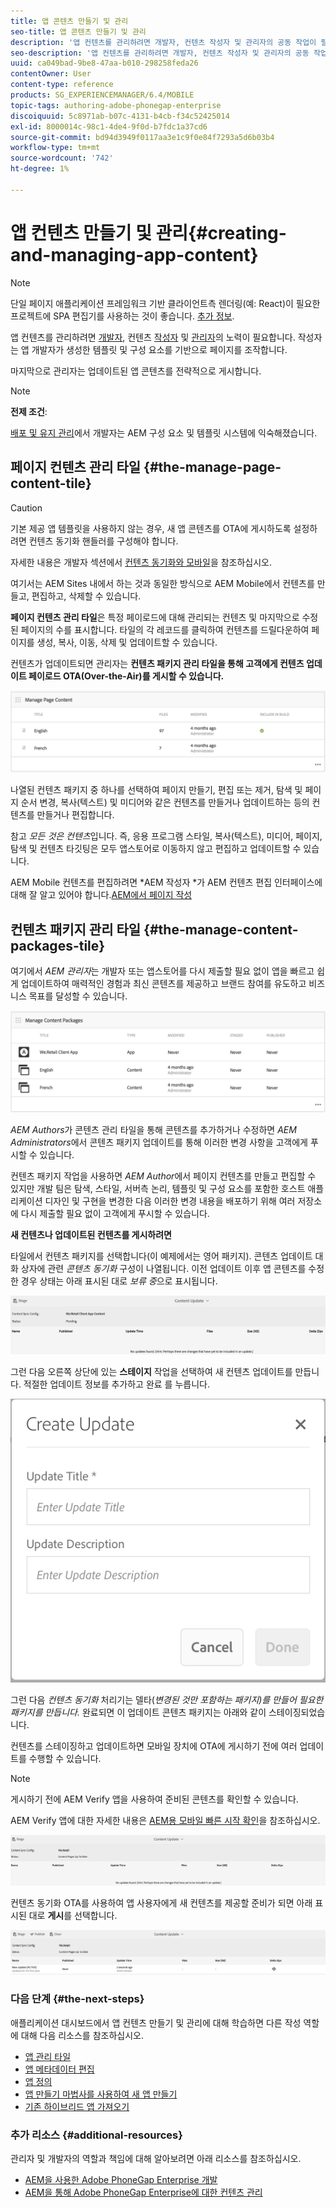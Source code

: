 ```yaml
---
title: 앱 콘텐츠 만들기 및 관리
seo-title: 앱 콘텐츠 만들기 및 관리
description: '앱 컨텐츠를 관리하려면 개발자, 컨텐츠 작성자 및 관리자의 공동 작업이 필요합니다.  작성자는 앱 개발자가 생성한 템플릿 및 구성 요소를 기반으로 페이지를 조작합니다.  '
seo-description: '앱 컨텐츠를 관리하려면 개발자, 컨텐츠 작성자 및 관리자의 공동 작업이 필요합니다.  작성자는 앱 개발자가 생성한 템플릿 및 구성 요소를 기반으로 페이지를 조작합니다.  '
uuid: ca049bad-9be8-47aa-b010-298258feda26
contentOwner: User
content-type: reference
products: SG_EXPERIENCEMANAGER/6.4/MOBILE
topic-tags: authoring-adobe-phonegap-enterprise
discoiquuid: 5c8971ab-b07c-4131-b4cb-f34c52425014
exl-id: 8000014c-98c1-4de4-9f0d-b7fdc1a37cd6
source-git-commit: bd94d3949f0117aa3e1c9f0e84f7293a5d6b03b4
workflow-type: tm+mt
source-wordcount: '742'
ht-degree: 1%

---
```


# 앱 컨텐츠 만들기 및 관리{#creating-and-managing-app-content}

>[!NOTE]
>
>단일 페이지 애플리케이션 프레임워크 기반 클라이언트측 렌더링(예: React)이 필요한 프로젝트에 SPA 편집기를 사용하는 것이 좋습니다. [추가 정보](/help/sites-developing/spa-overview.md).

앱 컨텐츠를 관리하려면 [개발자](#developer), 컨텐츠 [작성자](#author) 및 [관리자](#administrator)의 노력이 필요합니다. 작성자는 앱 개발자가 생성한 템플릿 및 구성 요소를 기반으로 페이지를 조작합니다.

마지막으로 관리자는 업데이트된 앱 콘텐츠를 전략적으로 게시합니다.

>[!NOTE]
>
>**전제 조건**:
>
>[배포 및 유지 관리](/help/sites-deploying/deploy.md)에서 개발자는 AEM 구성 요소 및 템플릿 시스템에 익숙해졌습니다.

## 페이지 컨텐츠 관리 타일 {#the-manage-page-content-tile}

>[!CAUTION]
>
>기본 제공 앱 템플릿을 사용하지 않는 경우, 새 앱 콘텐츠를 OTA에 게시하도록 설정하려면 컨텐츠 동기화 핸들러를 구성해야 합니다.
>
>자세한 내용은 개발자 섹션에서 [컨텐츠 동기화와 모바일](/help/mobile/phonegap-contentsync.md)을 참조하십시오.

여기서는 AEM Sites 내에서 하는 것과 동일한 방식으로 AEM Mobile에서 컨텐츠를 만들고, 편집하고, 삭제할 수 있습니다.

**페이지 컨텐츠 관리 타일**&#x200B;은 특정 페이로드에 대해 관리되는 컨텐츠 및 마지막으로 수정된 페이지의 수를 표시합니다. 타일의 각 레코드를 클릭하여 컨텐츠를 드릴다운하여 페이지를 생성, 복사, 이동, 삭제 및 업데이트할 수 있습니다.

컨텐츠가 업데이트되면 관리자는 **컨텐츠 패키지 관리 타일을 통해 고객에게 컨텐츠 업데이트 페이로드 OTA(Over-the-Air)를 게시할 수 있습니다.**

![chlimage_1-161](assets/chlimage_1-161.png)

나열된 컨텐츠 패키지 중 하나를 선택하여 페이지 만들기, 편집 또는 제거, 탐색 및 페이지 순서 변경, 복사(텍스트) 및 미디어와 같은 컨텐츠를 만들거나 업데이트하는 등의 컨텐츠를 만들거나 편집합니다.

참고 *모든 것은 컨텐츠*&#x200B;입니다. 즉, 응용 프로그램 스타일, 복사(텍스트), 미디어, 페이지, 탐색 및 컨텐츠 타깃팅은 모두 앱스토어로 이동하지 않고 편집하고 업데이트할 수 있습니다.

AEM Mobile 컨텐츠를 편집하려면 *AEM 작성자 *가 AEM 컨텐츠 편집 인터페이스에 대해 잘 알고 있어야 합니다.[AEM에서 페이지 작성](/help/sites-authoring/qg-page-authoring.md)

## 컨텐츠 패키지 관리 타일 {#the-manage-content-packages-tile}

여기에서 *AEM 관리자*&#x200B;는 개발자 또는 앱스토어를 다시 제출할 필요 없이 앱을 빠르고 쉽게 업데이트하여 매력적인 경험과 최신 콘텐츠를 제공하고 브랜드 참여를 유도하고 비즈니스 목표를 달성할 수 있습니다.

![chlimage_1-162](assets/chlimage_1-162.png)

*AEM Authors*&#x200B;가 콘텐츠 관리 타일을 통해 콘텐츠를 추가하거나 수정하면 *AEM Administrators*&#x200B;에서 콘텐츠 패키지 업데이트를 통해 이러한 변경 사항을 고객에게 푸시할 수 있습니다.

컨텐츠 패키지 작업을 사용하면 *AEM Author*&#x200B;에서 페이지 컨텐츠를 만들고 편집할 수 있지만 개발 팀은 탐색, 스타일, 서버측 논리, 템플릿 및 구성 요소를 포함한 호스트 애플리케이션 디자인 및 구현을 변경한 다음 이러한 변경 내용을 배포하기 위해 여러 저장소에 다시 제출할 필요 없이 고객에게 푸시할 수 있습니다.

**새 컨텐츠나 업데이트된 컨텐츠를 게시하려면**

타일에서 컨텐츠 패키지를 선택합니다(이 예제에서는 영어 패키지). 콘텐츠 업데이트 대화 상자에 관련 *콘텐츠 동기화* 구성이 나열됩니다. 이전 업데이트 이후 앱 콘텐츠를 수정한 경우 상태는 아래 표시된 대로 *보류 중*&#x200B;으로 표시됩니다.

![chlimage_1-163](assets/chlimage_1-163.png)

그런 다음 오른쪽 상단에 있는 **스테이지** 작업을 선택하여 새 컨텐츠 업데이트를 만듭니다. 적절한 업데이트 정보를 추가하고 완료 를 누릅니다.

![chlimage_1-164](assets/chlimage_1-164.png)

그런 다음 *컨텐츠 동기화* 처리기는 델타(*변경된 것만 포함하는 패키지)를 만들어 필요한 패키지를 만듭니다.* 완료되면 이 업데이트 콘텐츠 패키지는 아래와 같이 스테이징되었습니다.

컨텐츠를 스테이징하고 업데이트하면 모바일 장치에 OTA에 게시하기 전에 여러 업데이트를 수행할 수 있습니다.

>[!NOTE]
>
>게시하기 전에 AEM Verify 앱을 사용하여 준비된 콘텐츠를 확인할 수 있습니다.
>
>AEM Verify 앱에 대한 자세한 내용은 [AEM용 모바일 빠른 시작 확인](/help/mobile/phonegap-mobile-quickstart.md)을 참조하십시오.

![chlimage_1-165](assets/chlimage_1-165.png)

컨텐츠 동기화 OTA를 사용하여 앱 사용자에게 새 컨텐츠를 제공할 준비가 되면 아래 표시된 대로 **게시**&#x200B;를 선택합니다.

![chlimage_1-166](assets/chlimage_1-166.png)

### 다음 단계 {#the-next-steps}

애플리케이션 대시보드에서 앱 컨텐츠 만들기 및 관리에 대해 학습하면 다른 작성 역할에 대해 다음 리소스를 참조하십시오.

* [앱 관리 타일](/help/mobile/phonegap-app-details-tile.md)
* [앱 메타데이터 편집](/help/mobile/phonegap-editmetadata.md)
* [앱 정의](/help/mobile/phonegap-app-definitions.md)
* [앱 만들기 마법사를 사용하여 새 앱 만들기](/help/mobile/phonegap-create-new-app.md)
* [기존 하이브리드 앱 가져오기](/help/mobile/phonegap-adding-content-to-imported-app.md)

### 추가 리소스 {#additional-resources}

관리자 및 개발자의 역할과 책임에 대해 알아보려면 아래 리소스를 참조하십시오.

* [AEM을 사용한 Adobe PhoneGap Enterprise 개발](/help/mobile/developing-in-phonegap.md)
* [AEM을 통해 Adobe PhoneGap Enterprise에 대한 컨텐츠 관리](/help/mobile/administer-phonegap.md)
